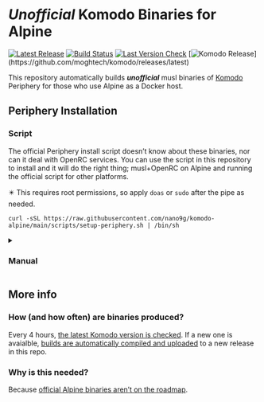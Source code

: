 # _Unofficial_ Komodo Binaries for Alpine
[![Latest Release](https://img.shields.io/github/v/release/nano9g/komodo-alpine?logo=alpinelinux)](https://github.com/nano9g/komodo-alpine/releases/latest)
[![Build Status](https://img.shields.io/github/actions/workflow/status/nano9g/komodo-alpine/build.yaml?logo=alpinelinux&label=build)](https://github.com/nano9g/komodo-alpine/actions/workflows/build.yaml)
[![Last Version Check](https://img.shields.io/badge/dynamic/json?url=https%3A%2F%2Fapi.github.com%2Frepos%2Fnano9g%2Fkomodo-alpine%2Factions%2Fworkflows%2F189020361%2Fruns%3Fstatus%3Dcompleted%26per_page%3D1&query=%24.workflow_runs%5B0%5D.run_started_at&label=%F0%9F%A6%8E%20version%20checked&color=989499)](https://github.com/nano9g/komodo-alpine/actions/workflows/check.yaml)
[![Komodo Release](https://img.shields.io/github/v/release/moghtech/komodo?label=%F0%9F%A6%8E%20latest&color=rgba(160%2C%20170%2C%20160%2C%200.7)&labelColor=rgba(60%2C%2070%2C%2060%2C%200.7))](https://github.com/moghtech/komodo/releases/latest)

This repository automatically builds ***unofficial*** musl binaries of [Komodo](https://komo.do) Periphery for those who use Alpine as a Docker host.

## Periphery Installation

### Script

The official Periphery install script doesn’t know about these binaries, nor can it deal with OpenRC services. You can use the script in this repository to install and it will do the right thing; musl+OpenRC on Alpine and running the official script for other platforms.

✴️ This requires root permissions, so apply `doas` or `sudo` after the pipe as needed.

```
curl -sSL https://raw.githubusercontent.com/nano9g/komodo-alpine/main/scripts/setup-periphery.sh | /bin/sh
```

<details>
<summary>

### Manual

</summary>

✴️ These steps must be performed with root permissions, so apply `doas` or `sudo` as needed.

1. Download the [latest release](https://github.com/nano9g/komodo-alpine/releases/latest) for your architecture and extract to `/usr/local/bin/periphery`
   ```
   curl -L "https://github.com/nano9g/komodo-alpine/releases/latest/download/periphery_musl_✴️YOUR-ARCHITECTURE-HERE✴️.tar.gz" -o periphery.tar.gz
   tar xf periphery.tar.gz
   mv periphery /usr/local/bin
   ```
3. Create the OpenRC service file at `/etc/init.d/periphery`
   ```
   #!/sbin/openrc-run

   description="Komodo Periphery Agent"
   command="/usr/local/bin/periphery"
   command_args="--config-path /etc/komodo/periphery.config.toml"
   command_background=true
   required_dirs=/etc/komodo
   pidfile=/run/periphery.pid
   output_log=/var/log/komodo.log
   output_err=/var/log/komodo.err
   ```
4. Create Periphery config file at `/etc/komodo/periphery.config.toml` ([template here](https://github.com/moghtech/komodo/blob/main/config/periphery.config.toml))
5. Make sure necessary files are executable, then enable and start the service:
   ```
   chmod +x /usr/local/bin/periphery /etc/init.d/periphery
   rc-update add periphery default
   service periphery restart
   ```

</details>

## More info

### How (and how often) are binaries produced?

Every 4 hours, [the latest Komodo version is checked](https://github.com/nano9g/komodo-alpine/actions/workflows/check.yaml). If a new one is avaialble, [builds are automatically compiled and uploaded](https://github.com/nano9g/komodo-alpine/actions/workflows/build.yaml) to a new release in this repo.

### Why is this needed?

Because [official Alpine binaries aren’t on the roadmap](https://github.com/moghtech/komodo/issues/479#issuecomment-2851612052).
